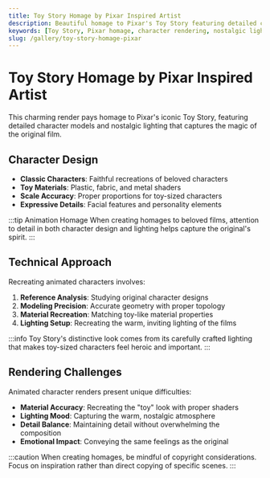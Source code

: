 ```yaml
---
title: Toy Story Homage by Pixar Inspired Artist
description: Beautiful homage to Pixar's Toy Story featuring detailed character models and nostalgic lighting reminiscent of the beloved animated film.
keywords: [Toy Story, Pixar homage, character rendering, nostalgic lighting, 3D art, animation inspiration]
slug: /gallery/toy-story-homage-pixar
---
```


# Toy Story Homage by Pixar Inspired Artist

This charming render pays homage to Pixar's iconic Toy Story, featuring detailed character models and nostalgic lighting that captures the magic of the original film.

## Character Design

- **Classic Characters**: Faithful recreations of beloved characters
- **Toy Materials**: Plastic, fabric, and metal shaders
- **Scale Accuracy**: Proper proportions for toy-sized characters
- **Expressive Details**: Facial features and personality elements

:::tip Animation Homage
When creating homages to beloved films, attention to detail in both character design and lighting helps capture the original's spirit.
:::

## Technical Approach

Recreating animated characters involves:

1. **Reference Analysis**: Studying original character designs
2. **Modeling Precision**: Accurate geometry with proper topology
3. **Material Recreation**: Matching toy-like material properties
4. **Lighting Setup**: Recreating the warm, inviting lighting of the films

:::info
Toy Story's distinctive look comes from its carefully crafted lighting that makes toy-sized characters feel heroic and important.
:::

## Rendering Challenges

Animated character renders present unique difficulties:

- **Material Accuracy**: Recreating the "toy" look with proper shaders
- **Lighting Mood**: Capturing the warm, nostalgic atmosphere
- **Detail Balance**: Maintaining detail without overwhelming the composition
- **Emotional Impact**: Conveying the same feelings as the original

:::caution
When creating homages, be mindful of copyright considerations. Focus on inspiration rather than direct copying of specific scenes.
:::